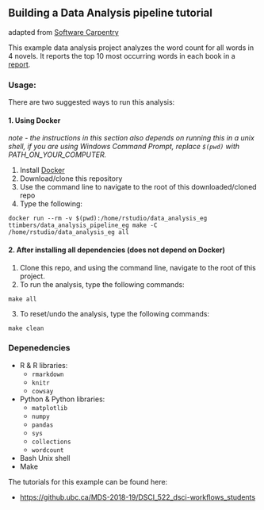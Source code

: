 ## Building a Data Analysis pipeline tutorial
adapted from [Software Carpentry](http://software-carpentry.org/)

This example data analysis project analyzes the word count for all words in 4
novels. It reports the top 10 most occurring words in each book in a [report](doc/count_report.Rmd).

### Usage:

There are two suggested ways to run this analysis:

#### 1. Using Docker
*note - the instructions in this section also depends on running this in a unix shell, if you are using Windows Command Prompt, replace `$(pwd)` with PATH_ON_YOUR_COMPUTER.*

1. Install [Docker](https://www.docker.com/get-started)
2. Download/clone this repository
3. Use the command line to navigate to the root of this downloaded/cloned repo
4. Type the following:

```
docker run --rm -v $(pwd):/home/rstudio/data_analysis_eg ttimbers/data_analysis_pipeline_eg make -C /home/rstudio/data_analysis_eg all
```

#### 2. After installing all dependencies (does not depend on Docker)

1. Clone this repo, and using the command line, navigate to the root of this project.
2. To run the analysis, type the following commands:

```
make all
```

3. To reset/undo the analysis, type the following commands:

```
make clean
```

### Depenedencies
- R & R libraries:
    - `rmarkdown`
    - `knitr`
    - `cowsay`
- Python & Python libraries:
    - `matplotlib`
    - `numpy`
    - `pandas`
    - `sys`
    - `collections`
    - `wordcount`
- Bash Unix shell
- Make

The tutorials for this example can be found here:
- https://github.ubc.ca/MDS-2018-19/DSCI_522_dsci-workflows_students
